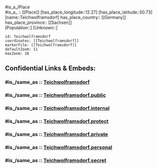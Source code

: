 ﻿---
confidential: public
isDeleted: false
location:
- 50.73
- 12.27
mapmarker: city
mapzoom:
- 7
- 12
SpocWebEntityId: 34794
tags:
- geo/City
type: City
---

#is_a_/Place  
#is_a_ :: [[Place]] 
[has_place_longitude::12.27] 
[has_place_latitude::50.73] 
[name::Teichwolframsdorf] 
has_place_country:: [[Germany]]  
has_place_province:: [[Sachsen]]  
[Population::] 
[Unknown::] 


```leaflet
id: Teichwolframsdorf
coordinates: [[Teichwolframsdorf]] 
markerFile: [[Teichwolframsdorf]] 
defaultZoom: 11 
maxZoom: 18
```


## Confidential Links & Embeds: 

### #is_/same_as :: [Teichwolframsdorf](/_Standards/Earth/Continent/Europe/Europe~Central/Germany/Germany~East/Thüringen/counties~TH/Greiz/cities~Greiz/Mohlsdorf-Teichwolframsdorf/City/Teichwolframsdorf.md) 

### #is_/same_as :: [Teichwolframsdorf.public](/_public/Earth/Continent/Europe/Europe~Central/Germany/Germany~East/Thüringen/counties~TH/Greiz/cities~Greiz/Mohlsdorf-Teichwolframsdorf/City/Teichwolframsdorf.public.md) 

### #is_/same_as :: [Teichwolframsdorf.internal](/_internal/Earth/Continent/Europe/Europe~Central/Germany/Germany~East/Thüringen/counties~TH/Greiz/cities~Greiz/Mohlsdorf-Teichwolframsdorf/City/Teichwolframsdorf.internal.md) 

### #is_/same_as :: [Teichwolframsdorf.protect](/_protect/Earth/Continent/Europe/Europe~Central/Germany/Germany~East/Thüringen/counties~TH/Greiz/cities~Greiz/Mohlsdorf-Teichwolframsdorf/City/Teichwolframsdorf.protect.md) 

### #is_/same_as :: [Teichwolframsdorf.private](/_private/Earth/Continent/Europe/Europe~Central/Germany/Germany~East/Thüringen/counties~TH/Greiz/cities~Greiz/Mohlsdorf-Teichwolframsdorf/City/Teichwolframsdorf.private.md) 

### #is_/same_as :: [Teichwolframsdorf.personal](/_personal/Earth/Continent/Europe/Europe~Central/Germany/Germany~East/Thüringen/counties~TH/Greiz/cities~Greiz/Mohlsdorf-Teichwolframsdorf/City/Teichwolframsdorf.personal.md) 

### #is_/same_as :: [Teichwolframsdorf.secret](/_secret/Earth/Continent/Europe/Europe~Central/Germany/Germany~East/Thüringen/counties~TH/Greiz/cities~Greiz/Mohlsdorf-Teichwolframsdorf/City/Teichwolframsdorf.secret.md)


